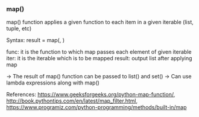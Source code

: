 ### map()

map() function applies a given function to each item in a given iterable (list, tuple, etc)

Syntax: result = map(<func>, <iter>)

func: it is the function to which map passes each element of given iterable
iter: it is the iterable which is to be mapped
result: output list after applying map 

-> The result of map() function can be passed to list() and set()
-> Can use lambda expressions along with map()

References: https://www.geeksforgeeks.org/python-map-function/, http://book.pythontips.com/en/latest/map_filter.html, https://www.programiz.com/python-programming/methods/built-in/map

